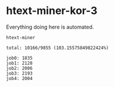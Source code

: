 # htext-miner-kor-3

Everything doing here is automated.

```
htext-miner

total: 10166/9855 (103.15575849822424%)

job0: 1835
job1: 2128
job2: 2006
job3: 2193
job4: 2004
```